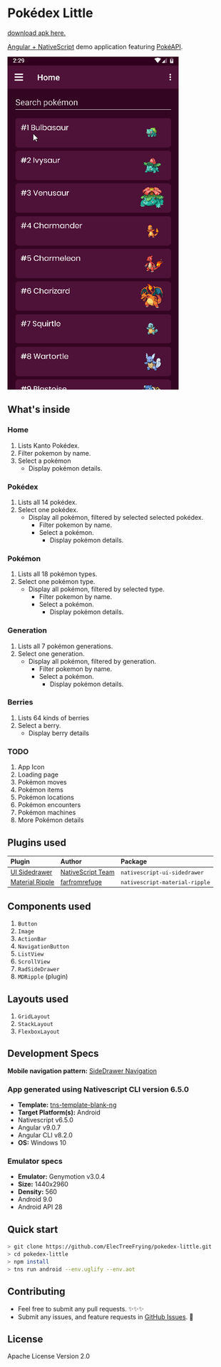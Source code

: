 
# Pokédex Little

[download apk here.]

[Angular + NativeScript] demo application featuring [PokéAPI].

![alt-text](src/assets/demo.gif "Hover text")

## What's inside

### Home

1. Lists Kanto Pokédex.
2. Filter pokemon by name.
3. Select a pokémon
   - Display pokémon details.

### Pokédex

1. Lists all 14 pokédex.
2. Select one pokédex.
   - Display all pokémon, filtered by selected selected pokédex.
      - Filter pokemon by name.
      - Select a pokémon.
         - Display pokémon details.

### Pokémon

1. Lists all 18 pokémon types.
2. Select one pokémon type.
   - Display all pokémon, filtered by selected type.
      - Filter pokemon by name.
      - Select a pokémon.
         - Display pokémon details.

### Generation

1. Lists all 7 pokémon generations.
2. Select one generation.
   - Display all pokémon, filtered by generation.
      - Filter pokemon by name.
      - Select a pokémon.
         - Display pokémon details.

### Berries

1. Lists 64 kinds of berries
2. Select a berry.
   - Display berry details

### TODO

1. App Icon
2. Loading page
3. Pokémon moves
4. Pokémon items
5. Pokémon locations
6. Pokémon encounters
7. Pokémon machines
8. More Pokémon details

## Plugins used

 | Plugin            | Author              | Package                        |
 | :---------------- | :------------------ | :----------------------------- |
 | [UI Sidedrawer]   | [NativeScript Team] | `nativescript-ui-sidedrawer`   |
 | [Material Ripple] | [farfromrefuge]     | `nativescript-material-ripple` |

## Components used

1. `Button`
2. `Image`
3. `ActionBar`
4. `NavigationButton`
5. `ListView`
6. `ScrollView`
7. `RadSideDrawer`
8. `MDRipple` (plugin)

## Layouts used

1. `GridLayout`
2. `StackLayout`
3. `FlexboxLayout`

## Development Specs

**Mobile navigation pattern:** [SideDrawer Navigation]


### App generated using Nativescript CLI version 6.5.0

- **Template:** [tns-template-blank-ng]
- **Target Platform(s):** Android
- Nativescript v6.5.0
- Angular v9.0.7
- Angular CLI v8.2.0
- **OS:** Windows 10

### Emulator specs

- **Emulator:** Genymotion v3.0.4
- **Size:** 1440x2960
- **Density:** 560
- Android 9.0
- Android API 28

## Quick start

``` bash
> git clone https://github.com/ElecTreeFrying/pokedex-little.git
> cd pokedex-little
> npm install
> tns run android --env.uglify --env.aot
```

## Contributing

- Feel free to submit any pull requests. ✨✨✨
- Submit any issues, and feature requests in [GitHub Issues]. 🐹

## License

Apache License Version 2.0

[download apk here.]: https://www.dropbox.com/s/m5v0sxo12e6d666/pokedexlittle.apk?dl=0

[Angular + NativeScript]: https://www.nativescript.org/nativescript-is-how-you-build-native-mobile-apps-with-angular
[PokéAPI]: https://pokeapi.co/

[SideDrawer Navigation]: https://docs.nativescript.org/angular/core-concepts/angular-navigation#sidedrawer-navigation

[UI Sidedrawer]: https://market.nativescript.org/plugins/nativescript-ui-sidedrawer
[Material Ripple]: https://market.nativescript.org/plugins/nativescript-material-ripple

[NativeScript Team]: https://market.nativescript.org/author/tns-bot
[farfromrefuge]: https://market.nativescript.org/author/farfromrefuge

[tns-template-blank-ng]: https://market.nativescript.org/plugins/tns-template-blank-ng

[GitHub Issues]: https://github.com/ElecTreeFrying/pokedex-little/issues
